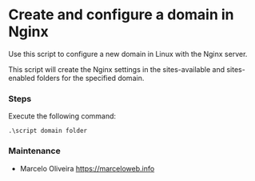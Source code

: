 # Create and configure a domain in Nginx

Use this script to configure a new domain in Linux with the Nginx server.

This script will create the Nginx settings in the sites-available and sites-enabled folders for the specified domain.

### Steps

Execute the following command:

```terminal
.\script domain folder
```

### Maintenance

* Marcelo Oliveira <https://marceloweb.info>


